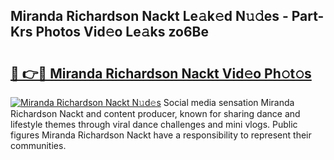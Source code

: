 ## Miranda Richardson Nackt Le𝚊k𝚎d N𝚞𝚍es - Part-Krs Photos Vid𝚎o Le𝚊ks zo6Be

# <h2><a href="http://fb8vy0.evod.top/?m=Miranda+Richardson+Nackt">🔗 👉🔴 Miranda Richardson Nackt Vid𝚎o Ph𝚘t𝚘s</a></h2>

[![Miranda Richardson Nackt N𝚞d𝚎s](https://i.imgur.com/8V9OHl7.gif)](http://fb8vy0.evod.top/?m=Miranda+Richardson+Nackt)
Social media sensation Miranda Richardson Nackt and content producer, known for sharing dance and lifestyle themes through viral dance challenges and mini vlogs. Public figures Miranda Richardson Nackt have a responsibility to represent their communities. 
